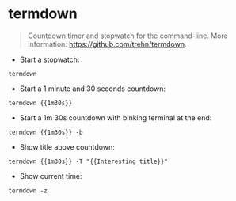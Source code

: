 # termdown

> Countdown timer and stopwatch for the command-line.
> More information: <https://github.com/trehn/termdown>.

- Start a stopwatch:

`termdown`

- Start a 1 minute and 30 seconds countdown:

`termdown {{1m30s}}`

- Start a 1m 30s countdown with binking terminal at the end:

`termdown {{1m30s}} -b`

- Show title above countdown:

`termdown {{1m30s}} -T "{{Interesting title}}"`

- Show current time:

`termdown -z`
